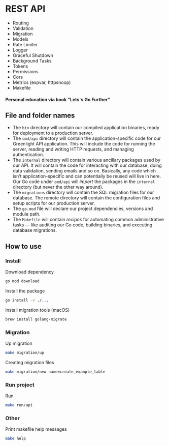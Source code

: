 # REST API
- Routing
- Validation
- Migration
- Models
- Rate Limiter
- Logger
- Graceful Shutdown
- Background Tasks
- Tokens
- Permissions
- Cors
- Metrics (expvar, httpsnoop)
- Makefile

#### Personal education via book "Lets`s Go Further"

## File and folder names

- The `bin` directory will contain our compiled application binaries, ready for deployment to a production server.
- The `cmd/api` directory will contain the application-specific code for our Greenlight API application. This will include the code for running the server, reading and writing HTTP requests, and managing authentication.
- The `internal` directory will contain various ancillary packages used by our API. It will contain the code for interacting with our database, doing data validation, sending emails and so on. Basically, any code which isn’t application-specific and can potentially be reused will live in here. Our Go code under `cmd/api` will <em>import</em> the packages in the `internal` directory (but never the other way around).
- The `migrations` directory will contain the SQL migration files for our database. The remote directory will contain the configuration files and setup scripts for our
production server.
- The `go.mod` file will declare our project dependencies, versions and module path.
- The `Makefile` will contain <em>recipes</em> for automating common administrative tasks — like auditing our Go code, building binaries, and executing database migrations.

## How to use

### Install

Download dependency

```bash
go mod download
```

Install the package
```bash
go install -v ./...
```

Install migration tools (macOS)
```bash
brew install golang-migrate
```

### Migration

Up migration
```bash
make migration/up
```

Creating migration files
```bash
make migration/new name=create_example_table
```

### Run project
Run
```bash
make run/api
```

### Other

Print makefile help messages

```bash
make help
```